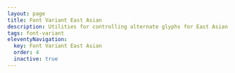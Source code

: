 ```yaml
---
layout: page
title: Font Variant East Asian
description: Utilities for controlling alternate glyphs for East Asian scripts, like Japanese and Chinese.
tags: font-variant
eleventyNavigation:
  key: Font Variant East Asian
  order: 4
  inactive: true
---
```

